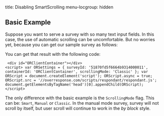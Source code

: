 title: Disabling SmartScrolling
menu-locgroup: hidden

Basic Example
------------

Suppose you want to serve a survey with so many text input fields. In this case, the use of automatic scrolling can be uncomfortable. But no worries yet, because you can get our sample survey as follows:


<div class="container">

<div id="ORClientContainer"></div>
<script>
  var ORSettings = {
    surveyId: '51870fd5f6664b9314000011',
    containerId: 'ORClientContainer',
    scrollingMode: 'Classic',
    alwaysShow: true
  };
  var ORScript = document.createElement('script');
  ORScript.async = true;
  ORScript.src = '//overresponse.com/scripts/respondant/respondant.js';
  document.getElementsByTagName('head')[0].appendChild(ORScript);
</script>

</div>

You can get that result with the following code:

<code><pre>
&lt;div id=&quot;ORClientContainer&quot;&gt;&lt;/div&gt;
&lt;script&gt;
  var ORSettings = {
    surveyId: '51870fd5f6664b9314000011',
    containerId: 'ORClientContainer',
    scrollingMode: 'Classic'
  };
  var ORScript = document.createElement('script');
  ORScript.async = true;
  ORScript.src = '//overresponse.com/scripts/respondant/respondant.js';
  document.getElementsByTagName('head')[0].appendChild(ORScript);
&lt;/script&gt;
</pre></code>

The only difference with the basic example is the <code>ScrollingMode</code> flag. This can be: <code>Smart</code>, <code>Manual</code> or <code>Classic</code>. In the manual mode survey, survey will not scroll by itself, but user scroll will continue to work in the *by block* style.



